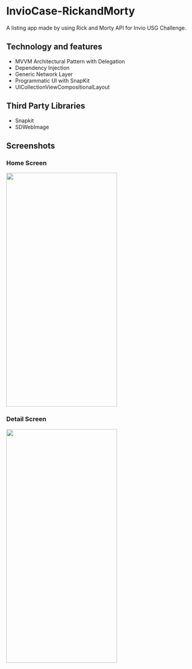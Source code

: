 # InvioCase-RickandMorty
A listing app made by using Rick and Morty API for Invio USG Challenge.

## Technology and features
- MVVM Architectural Pattern with Delegation
- Dependency Injection
- Generic Network Layer
- Programmatic UI with SnapKit
- UICollectionViewCompositionalLayout

## Third Party Libraries
- Snapkit
- SDWebImage

## Screenshots
### Home Screen
<img src="https://user-images.githubusercontent.com/83546571/228595116-43b71f86-81cf-465e-935a-f205ecc291b6.png" width="294" height="620" />

### Detail Screen
<img src="https://user-images.githubusercontent.com/83546571/228595271-c4d9fa7a-567d-4f88-b758-c182428e243d.png" width="294" height="620" />
